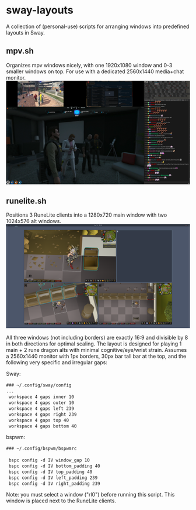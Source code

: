 # sway-layouts
A collection of (personal-use) scripts for arranging windows into predefined layouts in Sway.

## mpv.sh
Organizes mpv windows nicely, with one 1920x1080 window and 0-3 smaller windows on top. For use with a dedicated 2560x1440 media+chat monitor. 
![mpv-demo](https://github.com/KogasaPls/sway-layouts/blob/main/screenshots/mpv-demo.png)

## runelite.sh
Positions 3 RuneLite clients into a 1280x720 main window with two 1024x576 alt windows.
![runelite-demo](https://github.com/KogasaPls/sway-layouts/blob/main/screenshots/runelite-demo.png)

All three windows (not including borders) are exactly 16:9 and divisible by 8 in both directions for optimal scaling.
The layout is designed for playing 1 main + 2 rune dragon alts with minimal cognitive/eye/wrist strain.
Assumes a 2560x1440 monitor with 1px borders, 30px bar tall bar at the top, and the following very specific and irregular gaps:

Sway:
```
### ~/.config/sway/config
...
 workspace 4 gaps inner 10
 workspace 4 gaps outer 10
 workspace 4 gaps left 239
 workspace 4 gaps right 239
 workspace 4 gaps top 40
 workspace 4 gaps bottom 40
```

bspwm:
```
### ~/.config/bspwm/bspwmrc

 bspc config -d IV window_gap 10
 bspc config -d IV bottom_padding 40
 bspc config -d IV top_padding 40
 bspc config -d IV left_padding 239
 bspc config -d IV right_padding 239
```
Note: you must select a window ("rl0") before running this script. This window is placed next to the RuneLite clients.
